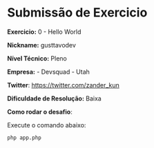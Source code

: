 # Submissão de Exercicio

**Exercicio:** 0 - Hello World

**Nickname:** gusttavodev

**Nível Técnico:** Pleno

**Empresa:** - Devsquad - Utah

**Twitter**: https://twitter.com/zander_kun

**Dificuldade de Resolução:** Baixa

**Como rodar o desafio**: 

Execute o comando abaixo: 
```bash
php app.php
```
